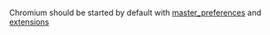 Chromium should be started by default with [master_preferences](https://salsa.debian.org/chromium-team/chromium/-/blob/master/debian/etc/master_preferences?ref_type=heads) and [extensions](https://salsa.debian.org/chromium-team/chromium/-/blob/master/debian/etc/extensions?ref_type=heads)